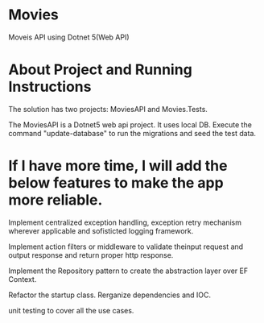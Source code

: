 #  Movies
Moveis API using Dotnet 5(Web API)

# **About Project and Running Instructions**
The solution has two projects: MoviesAPI and Movies.Tests.

The MoviesAPI  is a Dotnet5 web api project. It uses local DB. Execute the command "update-database" to run the migrations and seed the test data. 

# **If I have more time, I will add the below features to make the app more reliable.**
  
 Implement centralized exception handling, exception retry mechanism wherever applicable and sofisticted logging framework.
 
 Implement action filters or middleware to validate theinput request and output response and return proper http response. 
 
 Implement the Repository pattern to create the abstraction layer over EF Context.
 
 Refactor the startup class. Rerganize dependencies and IOC.

 unit testing to cover all the use cases. 
 
